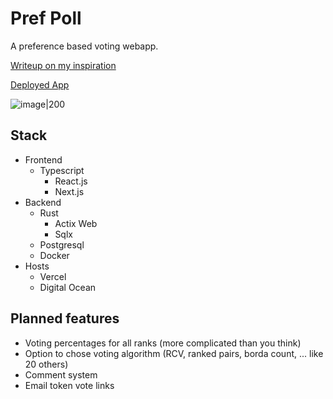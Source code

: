 # Pref Poll
A preference based voting webapp.

[Writeup on  my inspiration](https://ethyi.com/posts/prefpoll)

[Deployed App](https://prefpoll.vercel.app/)

![image|200](https://user-images.githubusercontent.com/37843741/189427611-506713af-2b15-4779-b900-c3951535ced4.png)


## Stack
- Frontend
  - Typescript
    - React.js
    - Next.js
- Backend
  - Rust
    - Actix Web
    - Sqlx
  - Postgresql
  - Docker
- Hosts
  - Vercel
  - Digital Ocean



## Planned features

- Voting percentages for all ranks (more complicated than you think)
- Option to chose voting algorithm (RCV, ranked pairs, borda count, ... like 20 others)
- Comment system
- Email token vote links
